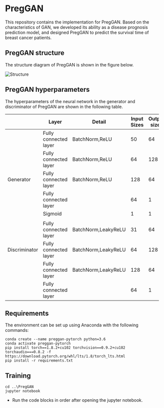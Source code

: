 # PregGAN
This repository contains the implementation for PregGAN. Based on the characteristics of GAN, we developed its ability as a disease prognosis prediction model, and designed PregGAN to predict the survival time of breast cancer patients.

## PregGAN structure
The structure diagram of PregGAN is shown in the figure below.

![Structure](https://user-images.githubusercontent.com/58810217/130809099-56240336-6335-4e6e-b0b8-e479e1f0f1a1.png)

## PregGAN hyperparameters
The hyperparameters of the neural network in the generator and discriminator of PregGAN are shown in the following table.

| | Layer | Detail | Input Sizes | Output sizes |
| ---- | ---- | ---- | ---- | ---- |
| | Fully connected layer | BatchNorm,ReLU | 50 | 64 |
| | Fully connected layer | BatchNorm,ReLU | 64 | 128 |
| Generator | Fully connected layer | BatchNorm,ReLU | 128 | 64 |
| | Fully connected layer |  | 64 | 1 |
| | Sigmoid  |  | 1 | 1 |
| |  |  |  |  |
| | Fully connected layer | BatchNorm,LeakyReLU | 31 | 64 |
| Discriminator| Fully connected layer | BatchNorm,LeakyReLU | 64 | 128 |
| | Fully connected layer | BatchNorm,LeakyReLU | 128 | 64 |
| | Fully connected layer |  | 64 | 1 |

## Requirements
The environment can be set up using Anaconda with the following commands:
<pre><code>conda create --name preggan-pytorch python=3.6
conda activate preggan-pytorch
pip install torch==1.8.2+cu102 torchvision==0.9.2+cu102 torchaudio===0.8.2 -f https://download.pytorch.org/whl/lts/1.8/torch_lts.html
pip install -r requirements.txt
</code></pre>

## Training
<pre><code>cd ..\PregGAN
jupyter notebook
</code></pre>
- Run the code blocks in order after opening the jupyter notebook.

